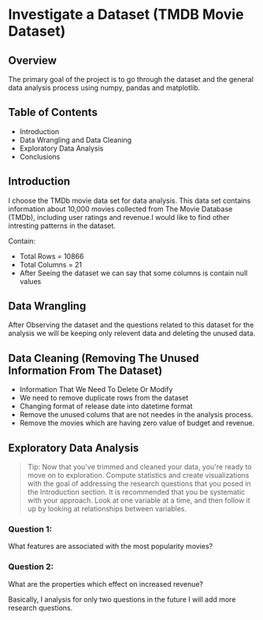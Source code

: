 # Investigate a Dataset (TMDB Movie Dataset) #
## Overview ##
The primary goal of the project is to go through the dataset and the general data analysis process using numpy, pandas and matplotlib.

## Table of Contents ##
* Introduction
* Data Wrangling and Data Cleaning
* Exploratory Data Analysis
* Conclusions


## Introduction ##
I choose the TMDb movie data set for data analysis. This data set contains information about 10,000 movies collected from The Movie Database (TMDb), including user ratings and revenue.I would like to find other intresting patterns in the dataset.

Contain:

* Total Rows = 10866
* Total Columns = 21
* After Seeing the dataset we can say that some columns is contain null values

## Data Wrangling ##
After Observing the dataset and the questions related to this dataset for the analysis we will be keeping only relevent data and deleting the unused data.

## Data Cleaning (Removing The Unused Information From The Dataset) ##

* Information That We Need To Delete Or Modify
* We need to remove duplicate rows from the dataset
* Changing format of release date into datetime format
* Remove the unused colums that are not needes in the analysis process.
* Remove the movies which are having zero value of budget and revenue.


## Exploratory Data Analysis ##
> Tip: Now that you've trimmed and cleaned your data, you're ready to move on to exploration. Compute statistics and create visualizations with the goal of addressing the research questions that you posed in the Introduction section. It is recommended that you be systematic with your approach. Look at one variable at a time, and then follow it up by looking at relationships between variables.

### Question 1: ###
What features are associated with the most popularity movies?
### Question 2: ###
What are the properties which effect on increased revenue?


Basically, I analysis  for  only two questions in the future I will add more research questions.
